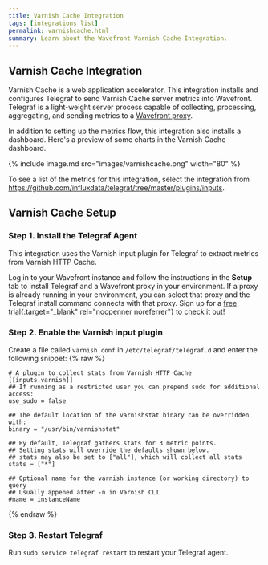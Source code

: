 ```yaml
---
title: Varnish Cache Integration
tags: [integrations list]
permalink: varnishcache.html
summary: Learn about the Wavefront Varnish Cache Integration.
---
```

## Varnish Cache Integration

Varnish Cache is a web application accelerator. This integration installs and configures Telegraf to send Varnish Cache server metrics into Wavefront. Telegraf is a light-weight server process capable of collecting, processing, aggregating, and sending metrics to a [Wavefront proxy](https://docs.wavefront.com/proxies.html).

In addition to setting up the metrics flow, this integration also installs a dashboard. Here's a preview of some charts in the Varnish Cache dashboard.

{% include image.md src="images/varnishcache.png" width="80" %}


To see a list of the metrics for this integration, select the integration from <https://github.com/influxdata/telegraf/tree/master/plugins/inputs>.
## Varnish Cache Setup



### Step 1. Install the Telegraf Agent

This integration uses the Varnish input plugin for Telegraf to extract metrics from Varnish HTTP Cache.

Log in to your Wavefront instance and follow the instructions in the **Setup** tab to install Telegraf and a Wavefront proxy in your environment. If a proxy is already running in your environment, you can select that proxy and the Telegraf install command connects with that proxy. Sign up for a [free trial](https://tanzu.vmware.com/observability?utm_source=docs.vmware.com&utm_medium=referral&utm_campaign=docs-front-page){:target="_blank" rel="noopenner noreferrer"} to check it out!

### Step 2. Enable the Varnish input plugin

Create a file called `varnish.conf` in `/etc/telegraf/telegraf.d` and enter the following snippet:
{% raw %}
   ```
   # A plugin to collect stats from Varnish HTTP Cache
 [[inputs.varnish]]
   ## If running as a restricted user you can prepend sudo for additional access:
   use_sudo = false

   ## The default location of the varnishstat binary can be overridden with:
   binary = "/usr/bin/varnishstat"

   ## By default, Telegraf gathers stats for 3 metric points.
   ## Setting stats will override the defaults shown below.
   ## stats may also be set to ["all"], which will collect all stats
   stats = ["*"]

   ## Optional name for the varnish instance (or working directory) to query
   ## Usually appened after -n in Varnish CLI
   #name = instanceName

   ```
{% endraw %}
### Step 3. Restart Telegraf

Run `sudo service telegraf restart` to restart your Telegraf agent.



